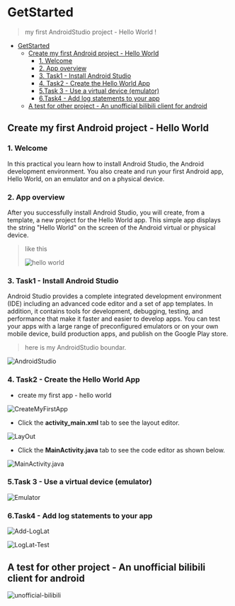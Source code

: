 # GetStarted

> my first AndroidStudio project - Hello World !

- [GetStarted](#getstarted)
  - [Create my first Android project - Hello World](#create-my-first-android-project---hello-world)
    - [1. Welcome](#1-welcome)
    - [2. App overview](#2-app-overview)
    - [3. Task1 - Install Android Studio](#3-task1---install-android-studio)
    - [4. Task2 - Create the Hello World App](#4-task2---create-the-hello-world-app)
    - [5.Task 3 -  Use a virtual device (emulator)](#5task-3----use-a-virtual-device-emulator)
    - [6.Task4 - Add log statements to your app](#6task4---add-log-statements-to-your-app)
  - [A test for other project - An unofficial bilibili client for android](#a-test-for-other-project---an-unofficial-bilibili-client-for-android)

## Create my first Android project - Hello World

### 1. Welcome

In this practical you learn how to install Android Studio, the Android development environment. You also create and run your first Android app, Hello World, on an emulator and on a physical device.

### 2. App overview

After you successfully install Android Studio, you will create, from a template, a new project for the Hello World app. This simple app displays the string "Hello World" on the screen of the Android virtual or physical device.

> like this
>
> ![hello world](../../assets/Lab2/Emulator.png)

### 3. Task1 - Install Android Studio

Android Studio provides a complete integrated development environment (IDE) including an advanced code editor and a set of app templates. In addition, it contains tools for development, debugging, testing, and performance that make it faster and easier to develop apps. You can test your apps with a large range of preconfigured emulators or on your own mobile device, build production apps, and publish on the Google Play store.

> here is my AndroidStudio boundar.

![AndroidStudio](../../assets/Lab2/AndroidStudio.png)

### 4. Task2 - Create the Hello World App

- create my first app - hello world

![CreateMyFirstApp](../../assets/Lab2/CreateMyFirstApp.png)

- Click the **activity_main.xml** tab to see the layout editor.

![LayOut](../../assets/Lab2/LayOut.png)

- Click the **MainActivity.java** tab to see the code editor as shown below.

![MainActivity.java](../../assets/Lab2/MainActivity.java.png)

### 5.Task 3 -  Use a virtual device (emulator)

![Emulator](../../assets/Lab2/Emulator.png)

### 6.Task4 - Add log statements to your app

![Add-LogLat](../../assets/Lab2/Add-LogLat.png)

![LogLat-Test](../../assets/Lab2/LogLat-Test.png)

## A test for other project - An unofficial bilibili client for android

![unofficial-bilibili](../../assets/Lab2/unofficial-bilibili.png)